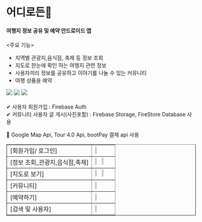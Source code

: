 # 어디로든🧳

#### 여행지 정보 공유 및 예약 안드로이드 앱

<주요 기능>
- 지역별 관광지,음식점, 축제 등 정보 조회
- 지도로 한눈에 확인 하는 여행지 관련 정보 
- 사용자끼리 정보를 공유하고 이야기를 나눌 수 있는 커뮤니티
- 여행 상품을 예약


<div>
  <img src="https://img.shields.io/badge/Android%20Studio-3DDC84?style=plastic-square&logo=Android Studio&logoColor=white"/>
  <img src="https://img.shields.io/badge/Java-007596?style=plastic-square&logo=Java&logoColor=white"/>
  <img src="https://img.shields.io/badge/Firebase-FFCA28?style=plastic-square&logo=Firebase&logoColor=white"/>
</div>
<br/>
✔ 사용자 회원가입 : Firebase Auth<br/>
✔ 커뮤니티 사용자 글 게시(사진포함) : Firebase Storage, FireStore Database 사용<br/>

📌 Google Map Api, Tour 4.0 Api, bootPay 결제 api 사용

<table border="1">
	<tr><!-- 첫번째 줄 시작 -->
	    <td>[회원가입/ 로그인]</td>
	    <td><img width="30%" src="https://user-images.githubusercontent.com/96411866/222951263-f130d75d-e144-417d-9dcf-fb9a5e9395eb.gif"/></td>
	</tr><!-- 첫번째 줄 끝 -->
	<tr>
	    <td>[정보 조회_관광지,음식점,축제]</td>
	    <td><img width="30%" src="https://user-images.githubusercontent.com/96411866/222952582-c0398e68-bdc5-4f4e-9556-73aa28456eff.gif"/>
    <img width="30%" src="https://user-images.githubusercontent.com/96411866/222952585-147706db-4688-4ff9-9dda-f59badae8014.gif"/>
    </td>
	</tr>
  <tr>
	    <td>[지도로 보기]</td>
	    <td><img width="30%" src="https://user-images.githubusercontent.com/96411866/222956572-2c3de7ba-c3fa-4b88-851f-4cfe8c20e00b.gif"/>
<img width="30%" src="https://user-images.githubusercontent.com/96411866/222956573-955a8c6e-3906-418d-9309-26eef77bb7b0.gif"/>
    </td>
	</tr>
  <tr>
	    <td>[커뮤니티]</td>
	    <td><img width="30%" src="https://user-images.githubusercontent.com/96411866/222951248-c9470733-f68d-4f1c-ba5d-36c036b124de.gif"/>
    </td>
	</tr>
    <tr>
	    <td>[예약하기]</td>
	    <td><img width="30%" src="https://user-images.githubusercontent.com/96411866/222951245-9ea4b320-880b-4007-b23b-5ed3ea02a0ba.gif"/>
    </td>
	</tr>
    <tr>
	    <td>[검색 및 사용자]</td>
	    <td><img width="30%" src="https://user-images.githubusercontent.com/96411866/222951254-1698e117-9d24-4d8b-83e3-0daffab7d5bc.gif"/>
    </td>
	</tr>
    </table>





